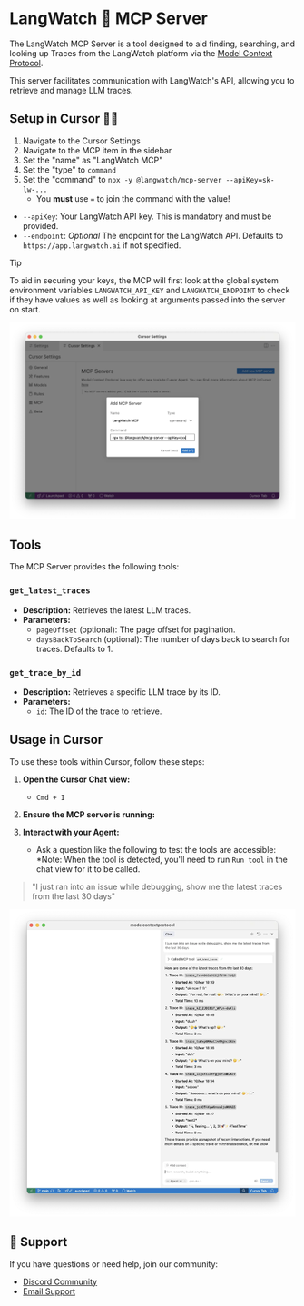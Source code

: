 # LangWatch 🏰 MCP Server

The LangWatch MCP Server is a tool designed to aid finding, searching, and looking up Traces from the LangWatch platform via the [Model Context Protocol](https://modelcontextprotocol.io/introduction).

This server facilitates communication with LangWatch's API, allowing you to retrieve and manage LLM traces.

## Setup in Cursor 👩‍💻

1. Navigate to the Cursor Settings
2. Navigate to the MCP item in the sidebar
3. Set the "name" as "LangWatch MCP"
4. Set the "type" to `command`
5. Set the "command" to `npx -y @langwatch/mcp-server --apiKey=sk-lw-...`
	- You **must** use `=` to join the command with the value!

- `--apiKey`: Your LangWatch API key. This is mandatory and must be provided.
- `--endpoint`: *Optional* The endpoint for the LangWatch API. Defaults to `https://app.langwatch.ai` if not specified.

> [!TIP]
> To aid in securing your keys, the MCP will first look at the global system environment variables `LANGWATCH_API_KEY` and `LANGWATCH_ENDPOINT` to check if they have values as well as looking at arguments passed into the server on start.

<picture>
<source media="(prefers-color-scheme: dark)" srcset="../assets/mcp-server/cursor-setup.dark.webp">
<source media="(prefers-color-scheme: light)" srcset="../assets/mcp-server/cursor-setup.light.webp">
<img alt="LangWatch Logo" src="../assets/mcp-server/cursor-setup.light.webp" width="900">
</picture>

## Tools

The MCP Server provides the following tools:

### `get_latest_traces`

- **Description:** Retrieves the latest LLM traces.
- **Parameters:**
  - `pageOffset` (optional): The page offset for pagination.
  - `daysBackToSearch` (optional): The number of days back to search for traces. Defaults to 1.

### `get_trace_by_id`

- **Description:** Retrieves a specific LLM trace by its ID.
- **Parameters:**
  - `id`: The ID of the trace to retrieve.

## Usage in Cursor

To use these tools within Cursor, follow these steps:

1. **Open the Cursor Chat view:**
    - `Cmd + I`

2. **Ensure the MCP server is running:**

3. **Interact with your Agent:**
    - Ask a question like the following to test the tools are accessible: *Note: When the tool is detected, you'll need to run `Run tool` in the chat view for it to be called.

> "I just ran into an issue while debugging, show me the latest traces from the last 30 days"

<picture>
<source media="(prefers-color-scheme: dark)" srcset="../assets/mcp-server/cursor-example.dark.webp">
<source media="(prefers-color-scheme: light)" srcset="../assets/mcp-server/cursor-example.light.webp">
<img alt="LangWatch Logo" src="../assets/mcp-server/cursor-example.light.webp" width="900">
</picture>


## 🛟 Support

If you have questions or need help, join our community:

- [Discord Community](https://discord.gg/kT4PhDS2gH)
- [Email Support](mailto:support@langwatch.ai)
